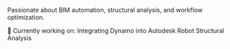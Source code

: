 Passionate about BIM automation, structural analysis, and workflow optimization.

🔧 Currently working on: Integrating Dynamo into Autodesk Robot Structural Analysis
